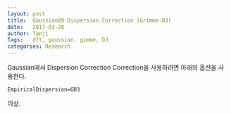 ```yaml
---
layout: post
title:  Gaussian09 Dispersion Correction (Grimme-D3)
date:   2017-03-28
author: Tanji
Tags:   dft, gaussian, gimme, D3
categories: Research
---
```


Gaussian에서 Dispersion Correction Correction을 사용하려면 아래의 옵션을 사용한다.

```
EmpiricalDispersion=GD3
```
이상.
